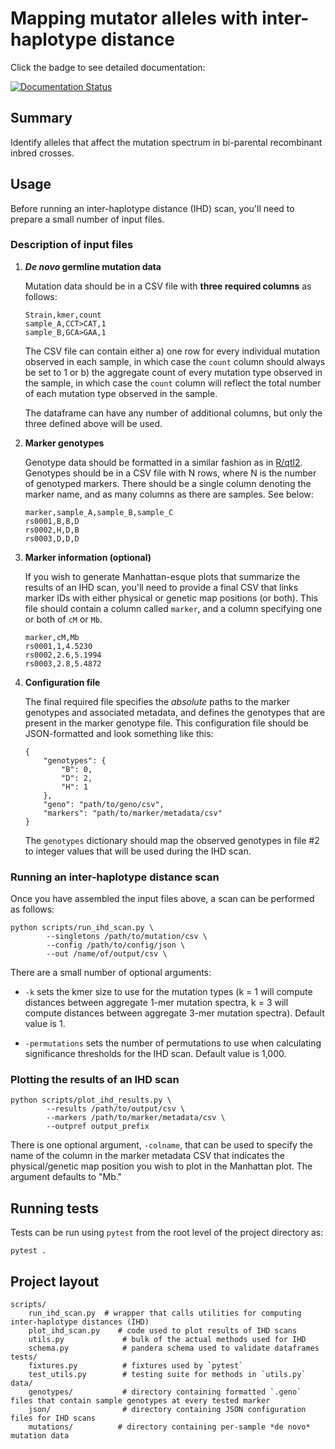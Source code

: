 # Mapping mutator alleles with inter-haplotype distance

Click the badge to see detailed documentation:

[![Documentation Status](https://readthedocs.org/projects/ansicolortags/badge/?version=latest)](https://quinlan-lab.github.io/proj-mutator-mapping/reference/)

## Summary

Identify alleles that affect the mutation spectrum in bi-parental recombinant inbred crosses. 

## Usage

Before running an inter-haplotype distance (IHD) scan, you'll need to prepare a
small number of input files.

### Description of input files 

1. ***De novo* germline mutation data**

    Mutation data should be in a CSV file with **three required columns** as follows:

    ```
    Strain,kmer,count
    sample_A,CCT>CAT,1
    sample_B,GCA>GAA,1
    ```

    The CSV file can contain either a) one row for every individual mutation observed in each sample, in which case the `count` column should always be 
    set to 1 or b) the aggregate count of every mutation type observed in the sample, in which case the `count` column will reflect the total number of
    each mutation type observed in the sample.

    The dataframe can have any number of additional columns, but only the three 
    defined above will be used.

2. **Marker genotypes**

    Genotype data should be formatted in a similar fashion as in [R/qtl2](https://kbroman.org/qtl2/). Genotypes should be in a CSV file with N rows, where N is the number of genotyped markers. There should be a single column denoting the marker name, and as many columns as there are samples. See below:

    ```
    marker,sample_A,sample_B,sample_C
    rs0001,B,B,D
    rs0002,H,D,B
    rs0003,D,D,D
    ```

3. **Marker information (optional)**

    If you wish to generate Manhattan-esque plots that summarize the results
    of an IHD scan, you'll need to provide a final CSV that links marker IDs with
    either physical or genetic map positions (or both). This file should contain a column called `marker`, and a column specifying one or both of `cM` or `Mb`.

    ```
    marker,cM,Mb
    rs0001,1,4.5230
    rs0002,2.6,5.1994
    rs0003,2.8,5.4872
    ```


4. **Configuration file**

    The final required file specifies the *absolute* paths to the marker genotypes and associated metadata, and defines the genotypes that are present in the marker genotype file. This configuration file should be JSON-formatted and look something like this:

    ```
    {
        "genotypes": {
            "B": 0,
            "D": 2,
            "H": 1
        },
        "geno": "path/to/geno/csv",
        "markers": "path/to/marker/metadata/csv"
    }
    ```

    The `genotypes` dictionary should map the observed genotypes in file #2 to integer values that will be used during the IHD scan.

### Running an inter-haplotype distance scan

Once you have assembled the input files above, a scan can be performed as follows:

```
python scripts/run_ihd_scan.py \
        --singletons /path/to/mutation/csv \
        --config /path/to/config/json \
        --out /name/of/output/csv \
```

There are a small number of optional arguments:

* `-k` sets the kmer size to use for the mutation types (k = 1 will compute distances between aggregate 1-mer mutation spectra, k = 3 will compute distances between aggregate 3-mer mutation spectra). Default value is 1. 

* `-permutations` sets the number of permutations to use when calculating significance thresholds for the IHD scan. Default value is 1,000.

### Plotting the results of an IHD scan

```
python scripts/plot_ihd_results.py \
        --results /path/to/output/csv \
        --markers /path/to/marker/metadata/csv \
        --outpref output_prefix
```

There is one optional argument, `-colname`, that can be used to specify the name of the column in the marker metadata CSV that indicates the physical/genetic map position you wish to plot in the Manhattan plot. The argument defaults to "Mb."

## Running tests

Tests can be run using `pytest` from the root level of the project directory as:

```
pytest .
```

## Project layout

    scripts/
        run_ihd_scan.py  # wrapper that calls utilities for computing inter-haplotype distances (IHD)
        plot_ihd_scan.py    # code used to plot results of IHD scans
        utils.py             # bulk of the actual methods used for IHD
        schema.py            # pandera schema used to validate dataframes
    tests/
        fixtures.py          # fixtures used by `pytest`
        test_utils.py        # testing suite for methods in `utils.py`
    data/
        genotypes/           # directory containing formatted `.geno` files that contain sample genotypes at every tested marker
        json/                # directory containing JSON configuration files for IHD scans
        mutations/          # directory containing per-sample *de novo* mutation data
